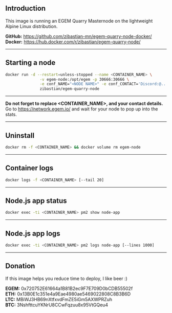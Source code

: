 Introduction
---
This image is running an EGEM Quarry Masternode on the lightweight Alpine Linux distribution.

**GitHub:** https://github.com/zibastian-mn/egem-quarry-node-docker/  
**Docker:** https://hub.docker.com/r/zibastian/egem-quarry-node/

---
Starting a node
---
```sh
docker run -d --restart=unless-stopped --name <CONTAINER_NAME> \
               -v egem-node:/opt/egem -p 30666:30666 \
               -e conf_NAME="<NODE NAME>" -e conf_CONTACT='Discord:@...' \
               zibastian/egem-quarry-node
```

---
**Do not forget to replace <CONTAINER_NAME>, <NODE NAME> and your contact details.**  
Go to https://network.egem.io/ and wait for your node to pop up into the stats.  

---
Uninstall
---
```sh
docker rm -f <CONTAINER_NAME> && docker volume rm egem-node
```
---
Container logs
---
```bash
docker logs -f <CONTAINER_NAME> [--tail 20]
```

---
Node.js app status
---
```bash
docker exec -ti <CONTAINER_NAME> pm2 show node-app
```

---
Node.js app logs
---
```bash
docker exec -ti <CONTAINER_NAME> pm2 logs node-app [--lines 1000]
```

---
Donation
---
If this image helps you reduce time to deploy, I like beer :)

**EGEM:** 0x720752E61664a1B81B2ec9F7E709D0bCDB55502f  
**ETH:** 0x13B0E1c351e4a9Eae4980ae5469022808C8B3B6D  
**LTC:** MBiWJ3HB69nXtfxvdFmZE5iGm5AXWPRZuh  
**BTC:** 3NshfttcuYKNrU8CCwFqzuu8x95VtGQeu4  
